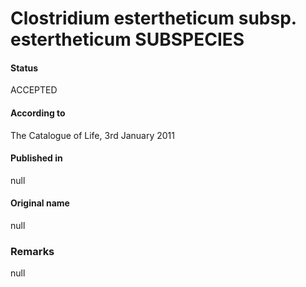 # Clostridium estertheticum subsp. estertheticum SUBSPECIES

#### Status
ACCEPTED

#### According to
The Catalogue of Life, 3rd January 2011

#### Published in
null

#### Original name
null

### Remarks
null